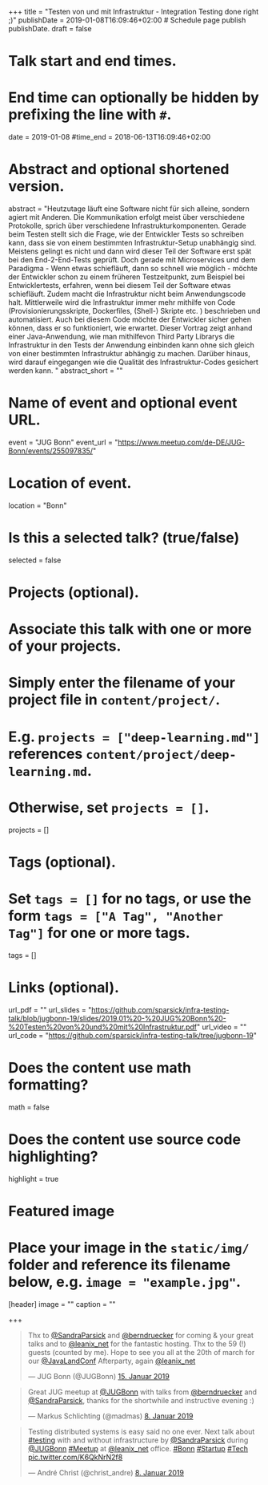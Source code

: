 +++
title = "Testen von und mit Infrastruktur - Integration Testing done right ;)"
publishDate = 2019-01-08T16:09:46+02:00  # Schedule page publish publishDate.
draft = false

# Talk start and end times.
#   End time can optionally be hidden by prefixing the line with `#`.
date = 2019-01-08
#time_end = 2018-06-13T16:09:46+02:00

# Abstract and optional shortened version.
abstract = "Heutzutage läuft eine Software nicht für sich alleine, sondern agiert mit Anderen. Die Kommunikation erfolgt meist über verschiedene Protokolle, sprich über verschiedene Infrastrukturkomponenten. Gerade beim Testen stellt sich die Frage, wie der Entwickler Tests so schreiben kann, dass sie von einem bestimmten Infrastruktur-Setup unabhängig sind. Meistens gelingt es nicht und dann wird dieser Teil der Software erst spät bei den End-2-End-Tests geprüft. Doch gerade mit Microservices und dem Paradigma - Wenn etwas schiefläuft, dann so schnell wie möglich - möchte der Entwickler schon zu einem früheren Testzeitpunkt, zum Beispiel bei Entwicklertests, erfahren, wenn bei diesem Teil der Software etwas schiefläuft. Zudem macht die Infrastruktur nicht beim Anwendungscode halt. Mittlerweile wird die Infrastruktur immer mehr mithilfe von Code (Provisionierungsskripte, Dockerfiles, (Shell-) Skripte etc. ) beschrieben und automatisiert. Auch bei diesem Code möchte der Entwickler sicher gehen können, dass er so funktioniert, wie erwartet. Dieser Vortrag zeigt anhand einer Java-Anwendung, wie man mithilfevon Third Party Librarys die Infrastruktur in den Tests der Anwendung einbinden kann ohne sich gleich von einer bestimmten Infrastruktur abhängig zu machen. Darüber hinaus, wird darauf eingegangen wie die Qualität des Infrastruktur-Codes gesichert werden kann. "
abstract_short = ""

# Name of event and optional event URL.
event = "JUG Bonn"
event_url = "https://www.meetup.com/de-DE/JUG-Bonn/events/255097835/"

# Location of event.
location = "Bonn"

# Is this a selected talk? (true/false)
selected = false

# Projects (optional).
#   Associate this talk with one or more of your projects.
#   Simply enter the filename of your project file in `content/project/`.
#   E.g. `projects = ["deep-learning.md"]` references `content/project/deep-learning.md`.
#   Otherwise, set `projects = []`.
projects = []

# Tags (optional).
#   Set `tags = []` for no tags, or use the form `tags = ["A Tag", "Another Tag"]` for one or more tags.
tags = []

# Links (optional).
url_pdf = ""
url_slides = "https://github.com/sparsick/infra-testing-talk/blob/jugbonn-19/slides/2019.01%20-%20JUG%20Bonn%20-%20Testen%20von%20und%20mit%20Infrastruktur.pdf"
url_video = ""
url_code = "https://github.com/sparsick/infra-testing-talk/tree/jugbonn-19"

# Does the content use math formatting?
math = false

# Does the content use source code highlighting?
highlight = true

# Featured image
# Place your image in the `static/img/` folder and reference its filename below, e.g. `image = "example.jpg"`.
[header]
image = ""
caption = ""

+++

<blockquote class="twitter-tweet" data-lang="de"><p lang="en" dir="ltr">Thx to <a href="https://twitter.com/SandraParsick?ref_src=twsrc%5Etfw">@SandraParsick</a> and <a href="https://twitter.com/berndruecker?ref_src=twsrc%5Etfw">@berndruecker</a> for coming &amp; your great talks and to <a href="https://twitter.com/leanix_net?ref_src=twsrc%5Etfw">@leanix_net</a> for the fantastic hosting. Thx to the 59 (!) guests (counted by me). Hope to see you all at the 20th of march for our <a href="https://twitter.com/JavaLandConf?ref_src=twsrc%5Etfw">@JavaLandConf</a> Afterparty, again <a href="https://twitter.com/leanix_net?ref_src=twsrc%5Etfw">@leanix_net</a></p>&mdash; JUG Bonn (@JUGBonn) <a href="https://twitter.com/JUGBonn/status/1085253712426254336?ref_src=twsrc%5Etfw">15. Januar 2019</a></blockquote>
<script async src="https://platform.twitter.com/widgets.js" charset="utf-8"></script>


<blockquote class="twitter-tweet" data-lang="de"><p lang="en" dir="ltr">Great JUG meetup at <a href="https://twitter.com/JUGBonn?ref_src=twsrc%5Etfw">@JUGBonn</a> with talks from <a href="https://twitter.com/berndruecker?ref_src=twsrc%5Etfw">@berndruecker</a> and <a href="https://twitter.com/SandraParsick?ref_src=twsrc%5Etfw">@SandraParsick</a>, thanks for the shortwhile and instructive evening :)</p>&mdash; Markus Schlichting (@madmas) <a href="https://twitter.com/madmas/status/1082756204974276608?ref_src=twsrc%5Etfw">8. Januar 2019</a></blockquote>
<script async src="https://platform.twitter.com/widgets.js" charset="utf-8"></script>

<blockquote class="twitter-tweet" data-lang="de"><p lang="en" dir="ltr">Testing distributed systems is easy said no one ever. Next talk about <a href="https://twitter.com/hashtag/testing?src=hash&amp;ref_src=twsrc%5Etfw">#testing</a> with and without infrastructure by <a href="https://twitter.com/SandraParsick?ref_src=twsrc%5Etfw">@SandraParsick</a> during <a href="https://twitter.com/JUGBonn?ref_src=twsrc%5Etfw">@JUGBonn</a> <a href="https://twitter.com/hashtag/Meetup?src=hash&amp;ref_src=twsrc%5Etfw">#Meetup</a> at <a href="https://twitter.com/leanix_net?ref_src=twsrc%5Etfw">@leanix_net</a> office. <a href="https://twitter.com/hashtag/Bonn?src=hash&amp;ref_src=twsrc%5Etfw">#Bonn</a> <a href="https://twitter.com/hashtag/Startup?src=hash&amp;ref_src=twsrc%5Etfw">#Startup</a> <a href="https://twitter.com/hashtag/Tech?src=hash&amp;ref_src=twsrc%5Etfw">#Tech</a> <a href="https://t.co/K6QkNrN2f8">pic.twitter.com/K6QkNrN2f8</a></p>&mdash; André Christ (@christ_andre) <a href="https://twitter.com/christ_andre/status/1082728705317916672?ref_src=twsrc%5Etfw">8. Januar 2019</a></blockquote>
<script async src="https://platform.twitter.com/widgets.js" charset="utf-8"></script>
